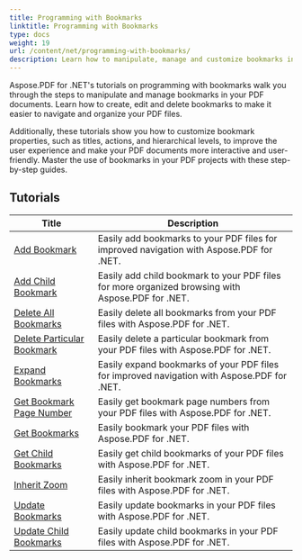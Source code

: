 ```yaml
---
title: Programming with Bookmarks
linktitle: Programming with Bookmarks
type: docs
weight: 19
url: /content/net/programming-with-bookmarks/
description: Learn how to manipulate, manage and customize bookmarks in your PDF documents for better navigation and improved user experience.
---
```

Aspose.PDF for .NET's tutorials on programming with bookmarks walk you through the steps to manipulate and manage bookmarks in your PDF documents. Learn how to create, edit and delete bookmarks to make it easier to navigate and organize your PDF files.

Additionally, these tutorials show you how to customize bookmark properties, such as titles, actions, and hierarchical levels, to improve the user experience and make your PDF documents more interactive and user-friendly. Master the use of bookmarks in your PDF projects with these step-by-step guides.

## Tutorials
| Title | Description |
| --- | --- | 
| [Add Bookmark](./add-bookmark/) | Easily add bookmarks to your PDF files for improved navigation with Aspose.PDF for .NET. |  
| [Add Child Bookmark](./add-child-bookmark/) | Easily add child bookmark to your PDF files for more organized browsing with Aspose.PDF for .NET. |  
| [Delete All Bookmarks](./delete-all-bookmarks/) | Easily delete all bookmarks from your PDF files with Aspose.PDF for .NET. |  
| [Delete Particular Bookmark](./delete-particular-bookmark/) | Easily delete a particular bookmark from your PDF files with Aspose.PDF for .NET. |  
| [Expand Bookmarks](./expand-bookmarks/) | Easily expand bookmarks of your PDF files for improved navigation with Aspose.PDF for .NET. |  
| [Get Bookmark Page Number](./get-bookmark-page-number/) | Easily get bookmark page numbers from your PDF files with Aspose.PDF for .NET. |  
| [Get Bookmarks](./get-bookmarks/) | Easily bookmark your PDF files with Aspose.PDF for .NET. |  
| [Get Child Bookmarks](./get-child-bookmarks/) | Easily get child bookmarks of your PDF files with Aspose.PDF for .NET. |  
| [Inherit Zoom](./inherit-zoom/) | Easily inherit bookmark zoom in your PDF files with Aspose.PDF for .NET. |  
| [Update Bookmarks](./update-bookmarks/) | Easily update bookmarks in your PDF files with Aspose.PDF for .NET. |  
| [Update Child Bookmarks](./update-child-bookmarks/) | Easily update child bookmarks in your PDF files with Aspose.PDF for .NET. |  